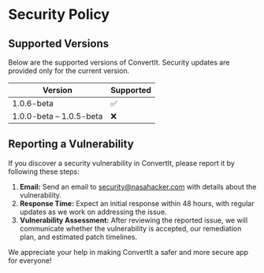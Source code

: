 # Security Policy

## Supported Versions

Below are the supported versions of ConvertIt. Security updates are provided only for the current version.

| Version     | Supported          |
| ----------- | ------------------ |
| 1.0.6-beta  | :white_check_mark: |
| 1.0.0-beta – 1.0.5-beta | :x:    |

## Reporting a Vulnerability

If you discover a security vulnerability in ConvertIt, please report it by following these steps:

1. **Email:** Send an email to [security@nasahacker.com](mailto:security@nasahacker.com) with details about the vulnerability.
2. **Response Time:** Expect an initial response within 48 hours, with regular updates as we work on addressing the issue.
3. **Vulnerability Assessment:** After reviewing the reported issue, we will communicate whether the vulnerability is accepted, our remediation plan, and estimated patch timelines.

We appreciate your help in making ConvertIt a safer and more secure app for everyone!
